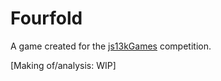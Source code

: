 # Fourfold

A game created for the [js13kGames](https://js13kgames.com/) competition.

[Making of/analysis: WIP]
